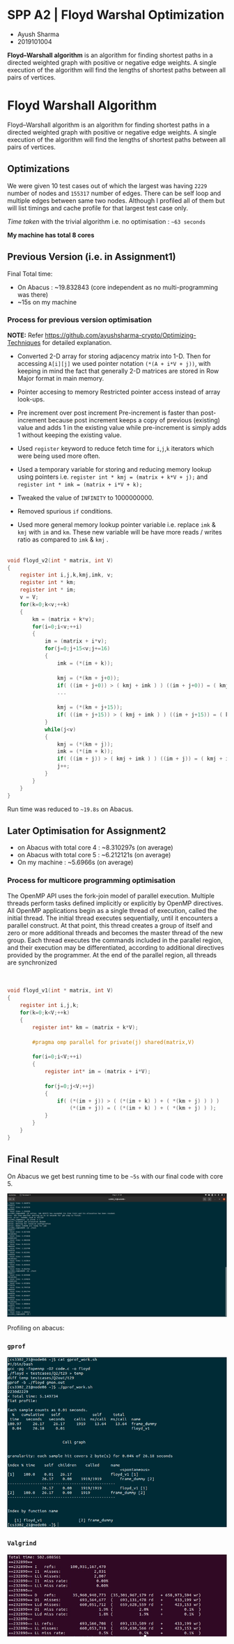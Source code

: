 
# SPP A2 | Floyd Warshal Optimization

* Ayush Sharma
* 2019101004

**Floyd–Warshall algorithm** is an algorithm for finding shortest paths in a directed weighted graph with positive or negative edge weights. A single execution of the algorithm will find the lengths of shortest paths between all pairs of vertices.


Floyd Warshall Algorithm
===

Floyd–Warshall algorithm is an algorithm for finding shortest paths in a directed weighted graph with positive or negative edge weights. A single execution of the algorithm will find the lengths of shortest paths between all pairs of vertices.

Optimizations
---

We were given 10 test cases out of which the largest was having `2229` number of nodes and `155317` number of edges. There can be self loop and multiple edges between same two nodes. Although I profiled all of them but will list timings and cache profile for that largest test case only. 

<I>Time taken</I> with the trivial algorithm i.e. no optimisation : `~63 seconds`

**My machine has total 8 cores**

Previous Version (i.e. in Assignment1)
---

Final Total time: 
* On Abacus : ~19.832843 (core independent as no multi-programming was there)
* ~15s on my machine

### Process for previous version optimisation

**NOTE:** Refer https://github.com/ayushsharma-crypto/Optimizing-Techniques for detailed explanation.

* Converted 2-D array for storing adjacency matrix into 1-D. Then for accessing `A[i][j]` we used pointer notation `(*(A + i*V + j))`, with keeping in mind the fact that generally 2-D matrices are stored in Row Major format in main memory.
* Pointer accesing to memory Restricted pointer access instead of array look-ups.
* Pre increment over post increment Pre-increment is faster than post-increment because post increment keeps a copy of previous (existing) value and adds 1 in the existing value while pre-increment is simply adds 1 without keeping the existing value.
* Used `register` keyword to reduce fetch time for `i`,`j`,`k` iterators which were being used more often.
* Used a temporary variable for storing and reducing memory lookup using pointers i.e. `register int * kmj = (matrix + k*V + j);` and `register int * imk = (matrix + i*V + k);`

* Tweaked the value of `INFINITY` to 1000000000.
* Removed spurious `if` conditions.
* Used more general memory lookup pointer variable i.e. replace `imk` & `kmj` with `im` and `km`. These new variable will be have more reads / writes ratio as compared to  `imk` & `kmj` .

```c

void floyd_v2(int * matrix, int V)
{
    register int i,j,k,kmj,imk, v;
    register int * km;
    register int * im;
    v = V;
    for(k=0;k<v;++k)
    {
        km = (matrix + k*v);
        for(i=0;i<v;++i)
        {
            im = (matrix + i*v);
            for(j=0;j+15<v;j+=16)
            {
                imk = (*(im + k));

                kmj = (*(km + j+0));
                if( ((im + j+0)) > ( kmj + imk ) ) ((im + j+0)) = ( kmj + imk );
                ...
                
                kmj = (*(km + j+15));
                if( ((im + j+15)) > ( kmj + imk ) ) ((im + j+15)) = ( kmj + imk );
            }
            while(j<v)
            {
                kmj = (*(km + j));
                imk = (*(im + k));
                if( ((im + j)) > ( kmj + imk ) ) ((im + j)) = ( kmj + imk );
                j++;
            }
        }
    }
}
```

Run time was reduced to `~19.8s` on Abacus.


Later Optimisation for Assignment2
---

* on Abacus with total core 4 : ~8.310297s (on average)
* on Abacus with total core 5 : ~6.212121s (on average)
* On my machine : ~5.6966s (on average)

### Process for multicore programming optimisation


The OpenMP API uses the fork-join model of parallel execution.
Multiple threads perform tasks defined implicitly or explicitly by
OpenMP directives. All OpenMP applications begin as a single thread
of execution, called the initial thread. The initial thread executes
sequentially, until it encounters a parallel construct. At that point,
this thread creates a group of itself and zero or more additional
threads and becomes the master thread of the new group. Each thread
executes the commands included in the parallel region, and their
execution may be differentiated, according to additional directives
provided by the programmer. At the end of the parallel region, all
threads are synchronized

```c


void floyd_v1(int * matrix, int V)
{
    register int i,j,k;
    for(k=0;k<V;++k)
    {
        register int* km = (matrix + k*V);

        #pragma omp parallel for private(j) shared(matrix,V)         
        
        for(i=0;i<V;++i)
        {
            register int* im = (matrix + i*V);
            
            for(j=0;j<V;++j)
            {
                if( (*(im + j)) > ( (*(im + k) ) + ( *(km + j) ) ) )
                    (*(im + j)) = ( (*(im + k) ) + ( *(km + j) ) );
            }
        }
    }
}

```

Final Result
---
On Abacus we get best running time to be `~5s` with our final code with core 5.


![alt text](images/ss.png)


Profiling on abacus:

### `gprof`
![alt text](images/gprof.png)


### `Valgrind`
![alt text](images/valgrind.jpeg)
